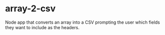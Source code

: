 # array-2-csv
Node app that converts an array into a CSV prompting the user which fields they want to include as the headers.
